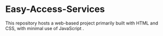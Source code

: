 # Easy-Access-Services
This repository hosts a web-based project primarily built with HTML and CSS, with minimal use of JavaScript .
